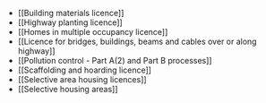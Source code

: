 - [[Building materials licence]]
- [[Highway planting licence]]
- [[Homes in multiple occupancy licence]]
- [[Licence for bridges, buildings, beams and cables over or along highway]]
- [[Pollution control - Part A(2) and Part B processes]]
- [[Scaffolding and hoarding licence]]
- [[Selective area housing licences]]
- [[Selective housing areas]]

